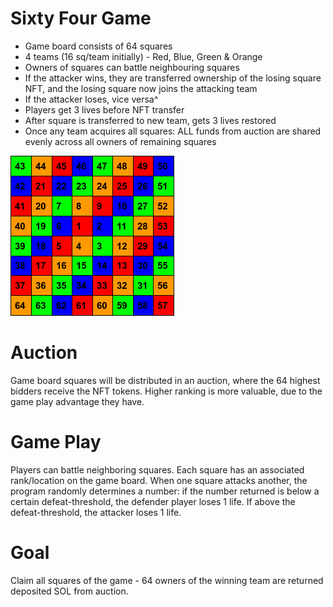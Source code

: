 # Sixty Four Game

- Game board consists of 64 squares
- 4 teams (16 sq/team initially) - Red, Blue, Green & Orange
- Owners of squares can battle neighbouring squares
- If the attacker wins, they are transferred ownership of the losing square NFT,
and the losing square now joins the attacking team
- If the attacker loses, vice versa^
- Players get 3 lives before NFT transfer
- After square is transferred to new team, gets 3 lives restored
- Once any team acquires all squares: ALL funds from auction are shared evenly across all owners of remaining squares

![Sixty Four Game Board](64board.png?raw=true "Sixty Four Game Board")

# Auction
Game board squares will be distributed in an auction, where the 64 highest bidders receive the NFT tokens. Higher ranking is more valuable, due to the game play advantage they have.

# Game Play
Players can battle neighboring squares. Each square has an associated rank/location on the game board. When one square attacks another, the program randomly determines a number: if the number returned is below a certain defeat-threshold, the defender player loses 1 life. If above the defeat-threshold, the attacker loses 1 life.

# Goal
Claim all squares of the game - 64 owners of the winning team are returned deposited SOL from auction.
